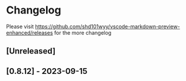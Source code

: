 # Changelog

Please visit https://github.com/shd101wyy/vscode-markdown-preview-enhanced/releases for the more changelog

## [Unreleased]

## [0.8.12] - 2023-09-15
